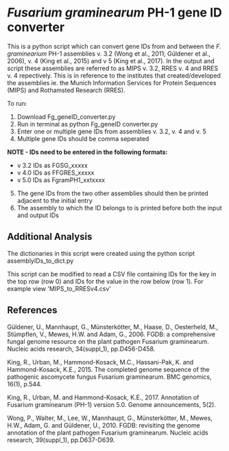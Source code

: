 *Fusarium graminearum* PH-1 gene ID converter 
==============

This is a python script which can convert gene IDs from and between the *F. graminearium* PH-1 assemblies v. 3.2 (Wong et al., 2011; Güldener et al., 2006), v. 4 (King et al., 2015) and v 5 (King et al., 2017). In the output and script these assemblies are referred to as MIPS v. 3.2, RRES v. 4 and RRES v. 4 repectively. This is in reference to the institutes that created/developed the assemblies ie. the Munich Information Services for Protein Sequences (MIPS) and Rothamsted Research (RRES).

To run:

1. Download Fg_geneID_converter.py
2. Run in terminal as python Fg_geneID converter.py
3. Enter one or multiple gene IDs from assemblies v. 3.2, v. 4 and v. 5 
4. Multiple gene IDs should be comma seperated

**NOTE - IDs need to be entered in the following formats:**

- v 3.2 IDs as FGSG_xxxxx
- v 4.0 IDs as FFGRES_xxxxx
- v 5.0 IDs as FgramPH1_xxtxxxx

5. The gene IDs from the two other assemblies should then be printed adjacent to the initial entry
6. The assembly to which the ID belongs to is printed before both the input and output IDs


Additional Analysis
--------------

The dictionaries in this script were created using the python script assemblyIDs_to_dict.py

This script can be modified to read a CSV file containing IDs for the key in the top row (row 0)
and IDs for the value in the row below (row 1). For example view 'MIPS_to_RRESv4.csv'

References 
--------------

Güldener, U., Mannhaupt, G., Münsterkötter, M., Haase, D., Oesterheld, M., Stümpflen, V., Mewes, H.W. and Adam, G., 2006. FGDB: a comprehensive fungal genome resource on the plant pathogen Fusarium graminearum. Nucleic acids research, 34(suppl_1), pp.D456-D458.

King, R., Urban, M., Hammond-Kosack, M.C., Hassani-Pak, K. and Hammond-Kosack, K.E., 2015. The completed genome sequence of the pathogenic ascomycete fungus Fusarium graminearum. BMC genomics, 16(1), p.544.

King, R., Urban, M. and Hammond-Kosack, K.E., 2017. Annotation of Fusarium graminearum (PH-1) version 5.0. Genome announcements, 5(2).

Wong, P., Walter, M., Lee, W., Mannhaupt, G., Münsterkötter, M., Mewes, H.W., Adam, G. and Güldener, U., 2010. FGDB: revisiting the genome annotation of the plant pathogen Fusarium graminearum. Nucleic acids research, 39(suppl_1), pp.D637-D639.